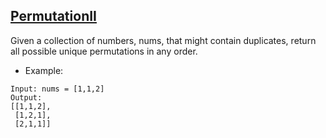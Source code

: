 ## [PermutationII](https://leetcode.com/problems/permutations-ii)
Given a collection of numbers, nums, that might contain duplicates, return all possible unique permutations in any order.
- Example:
```
Input: nums = [1,1,2]
Output:
[[1,1,2],
 [1,2,1],
 [2,1,1]]
```
